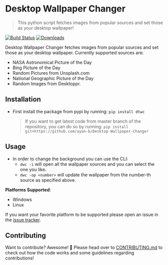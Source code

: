 # Desktop Wallpaper Changer
> This python script fetches images from popular sources and set those as your
desktop wallpaper!

[![Build Status](https://travis-ci.org/ayan-b/Desktop-Wallpaper-Changer.svg?branch=master)](https://travis-ci.org/ayan-b/Desktop-Wallpaper-Changer)
[![Downloads](https://pepy.tech/badge/dtwc)](https://pepy.tech/project/dtwc)


<!--[![HitCount](http://hits.dwyl.io/ayan-b/Desktop-Wallpaper-Changer.svg)](http://hits.dwyl.io/ayan-b/Desktop-Wallpaper-Changer) -->

Desktop Wallpaper Changer fetches images from popular sources and set those as
your desktop wallpaper. Currently supported sources are:
- NASA Astronomical Picture of the Day
- Bing Picture of the Day
- Random Pictures from Unsplash.com
- National Geographic Picture of the Day
- Random Images from Desktoppr.

## Installation
- First install the package from pypi by running:
    `pip install dtwc`
  > If you want to get latest code from master branch of the repository, you can
  do so by running:
    `pip install git+https://github.com/ayan-b/Desktop-Wallpaper-Changer`

## Usage
- In order to change the background you can use the CLI:
    - `dwc -i` will open all the wallpaper sources and you can select the one
    you like.
    - `dwc -op <number>` will update the wallpaper from the number-th source
    as specified above.

**Platforms Supported**:
 - Windows
 - Linux
 
 If you want your favorite platform to be supported please open an issue in the
 [issue tracker](https://github.com/ayan-b/Desktop-Wallpaper-Changer/issues).

## Contributing
Want to contribute? Awesome! :tada:
Please head over to [CONTRIBUTING.md](https://github.com/ayan-b/Desktop-Wallpaper-Changer/blob/master/CONTRIBUTING.md)
to check out how the code works and some guidelines regarding contributions!
